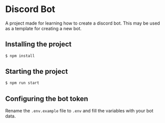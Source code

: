 # Discord Bot

A project made for learning how to create a discord bot.
This may be used as a template for creating a new bot.

## Installing the project

```javascript
$ npm install
```

## Starting the project

```javascript
$ npm run start
```

## Configuring the bot token

Rename the `.env.example` file to `.env` and fill the variables with your bot data.

